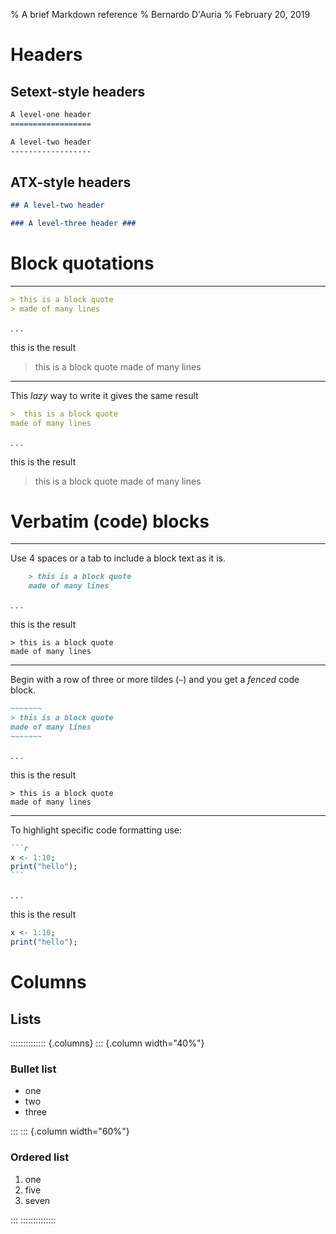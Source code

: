% A brief Markdown reference
% Bernardo D'Auria
% February 20, 2019

# Headers

##  Setext-style headers

```markdown
A level-one header
==================

A level-two header
------------------
```

## ATX-style headers

```markdown
## A level-two header 

### A level-three header ###
```

# Block quotations

------------------

```markdown
> this is a block quote
> made of many lines
```

. . .

this is the result

> this is a block quote
> made of many lines


------------------

This _lazy_ way to write it gives the same result
```markdown
>  this is a block quote
made of many lines
```

. . .

this is the result

>  this is a block quote
made of many lines

# Verbatim (code) blocks

------------------

Use 4 spaces or a tab to include a block text as it is.

```markdown
    > this is a block quote  
    made of many lines
```

. . .

this is the result

    > this is a block quote  
    made of many lines

------------------

Begin with a row of three or more tildes (`~`) and you get a _fenced_ code block.

```markdown
~~~~~~~
> this is a block quote  
made of many lines
~~~~~~~
```

. . .

this is the result

~~~~~~~
> this is a block quote  
made of many lines
~~~~~~~

------------------

To highlight specific code formatting use:

````markdown
```r
x <- 1:10;
print("hello");
```
````

. . .

this is the result

```r
x <- 1:10;
print("hello");
```

# Columns

##  Lists

:::::::::::::: {.columns}
::: {.column width="40%"}

### Bullet list

* one
* two
* three

:::
::: {.column width="60%"}

### Ordered list

1. one
5. five
7. seven

:::
::::::::::::::